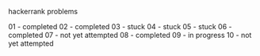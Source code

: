 hackerrank problems

01 - completed
02 - completed
03 - stuck
04 - stuck
05 - stuck
06 - completed
07 - not yet attempted
08 - completed
09 - in progress
10 - not yet attempted
